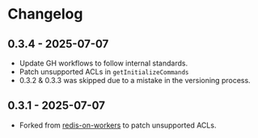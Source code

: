 # Changelog

## 0.3.4 - 2025-07-07

- Update GH workflows to follow internal standards.
- Patch unsupported ACLs in `getInitializeCommands`
- 0.3.2 & 0.3.3 was skipped due to a mistake in the versioning process.

## 0.3.1 - 2025-07-07

- Forked from [redis-on-workers](https://github.com/kane50613/redis-on-workers) to patch unsupported ACLs.
